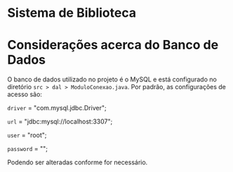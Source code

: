 # Sistema de Biblioteca

# Considerações acerca do Banco de Dados

O banco de dados utilizado no projeto é o MySQL e está configurado no diretório `src > dal > ModuloConexao.java`. Por padrão, as configurações de acesso são:

`driver` = "com.mysql.jdbc.Driver";

`url` = "jdbc:mysql://localhost:3307";

`user` = "root";

`password` = "";

Podendo ser alteradas conforme for necessário.
